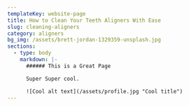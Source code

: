 ```yaml
---
templateKey: website-page
title: How to Clean Your Teeth Aligners With Ease
slug: cleaning-aligners
category: aligners
bg_img: /assets/brett-jordan-1329359-unsplash.jpg
sections:
  - type: body
    markdown: |-
      ###### This is a Great Page

      Super Super cool.

      ![Cool alt text](/assets/profile.jpg "Cool title")
---
```

